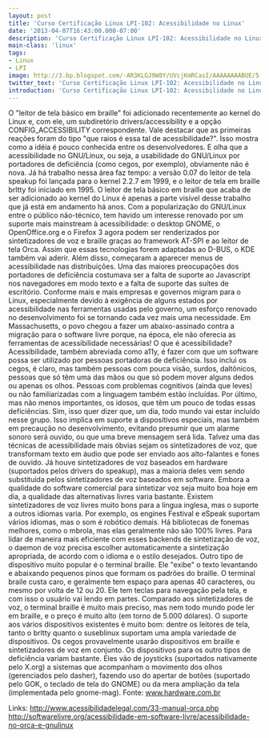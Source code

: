 ```yaml
---
layout: post
title: 'Curso Certificação Linux LPI-102: Acessibilidade no Linux'
date: '2013-04-07T16:43:00.000-07:00'
description: 'Curso Certificação Linux LPI-102: Acessibilidade no Linux'
main-class: 'linux'
tags:
- Linux
- LPI
image: http://3.bp.blogspot.com/-AR3KLGJ9W8Y/UVcjKmRCasI/AAAAAAAABUE/5-5nS_Q8Ev4/s72-c/orca.png
twitter_text: 'Curso Certificação Linux LPI-102: Acessibilidade no Linux'
introduction: 'Curso Certificação Linux LPI-102: Acessibilidade no Linux'
---
```

 O "leitor de tela básico em braille" foi adicionado recentemente ao kernel do Linux e, com ele, um subdiretório drivers/accessibility e a opção CONFIG_ACCESSIBILITY correspondente. Vale destacar que as primeiras reações foram do tipo "que raios é essa tal de acessibilidade?". Isso mostra como a idéia é pouco conhecida entre os desenvolvedores.
 E olha que a acessibilidade no GNU/Linux, ou seja, a usabilidade do GNU/Linux por portadores de deficiência (como cegos, por exemplo), obviamente não é nova. Já há trabalho nessa área faz tempo: a versão 0.07 do leitor de tela speakup foi lançada para o kernel 2.2.7 em 1999, e o leitor de tela em braille brltty foi iniciado em 1995. O leitor de tela básico em braille que acaba de ser adicionado ao kernel do Linux é apenas a parte visível desse trabalho que já está em andamento há anos.
 Com a popularização do GNU/Linux entre o público não-técnico, tem havido um interesse renovado por um suporte mais mainstream à acessibilidade: o desktop GNOME, o OpenOffice.org e o Firefox 3 agora podem ser renderizados por sintetizadores de voz e braille graças ao framework AT-SPI e ao leitor de tela Orca. Assim que essas tecnologias forem adaptadas ao D-BUS, o KDE também vai aderir. Além disso, começaram a aparecer menus de acessibilidade nas distribuições.
 Uma das maiores preocupações dos portadores de deficiência costumava ser a falta de suporte ao Javascript nos navegadores em modo texto e a falta de suporte das suítes de escritório. Conforme mais e mais empresas e governos migram para o Linux, especialmente devido à exigência de alguns estados por acessibilidade nas ferramentas usadas pelo governo, um esforço renovado no desenvolvimento foi se tornando cada vez mais uma necessidade. Em Massachusetts, o povo chegou a fazer um abaixo-assinado contra a migração para o software livre porque, na época, ele não oferecia as ferramentas de acessibilidade necessárias!
O que é acessibilidade?
 Acessibilidade, também abreviada como a11y, é fazer com que um software possa ser utilizado por pessoas portadoras de deficiência. Isso inclui os cegos, é claro, mas também pessoas com pouca visão, surdos, daltônicos, pessoas que só têm uma das mãos ou que só podem mover alguns dedos ou apenas os olhos. Pessoas com problemas cognitivos (ainda que leves) ou não familiarizadas com a linguagem também estão incluídas. Por último, mas não menos importantes, os idosos, que têm um pouco de todas essas deficiências. Sim, isso quer dizer que, um dia, todo mundo vai estar incluído nesse grupo. Isso implica em suporte a dispositivos especiais, mas também em precaução no desenvolvimento, evitando presumir que um alarme sonoro será ouvido, ou que uma breve mensagem será lida.
 Talvez uma das técnicas de acessibilidade mais óbvias sejam os sintetizadores de voz, que transformam texto em áudio que pode ser enviado aos alto-falantes e fones de ouvido. Já houve sintetizadores de voz baseados em hardware (suportados pelos drivers do speakup), mas a maioria deles vem sendo substituída pelos sintetizadores de voz baseados em software. Embora a qualidade do software comercial para sintetizar voz seja muito boa hoje em dia, a qualidade das alternativas livres varia bastante. Existem sintetizadores de voz livres muito bons para a língua inglesa, mas o suporte a outros idiomas varia. Por exemplo, os engines Festival e eSpeak suportam vários idiomas, mas o som é robótico demais. Há bibliotecas de fonemas melhores, como o mbrola, mas elas geralmente não são 100% livres. Para lidar de maneira mais eficiente com esses backends de sintetização de voz, o daemon de voz precisa escolher automaticamente a sintetização apropriada, de acordo com o idioma e o estilo desejados.
 Outro tipo de dispositivo muito popular é o terminal braille. Ele "exibe" o texto levantando e abaixando pequenos pinos que formam os padrões do braille. O terminal braile custa caro, e geralmente tem espaço para apenas 40 caracteres, ou mesmo por volta de 12 ou 20. Ele tem teclas para navegação pela tela, e com isso o usuário vai lendo em partes. Comparado aos sintetizadores de voz, o terminal braille é muito mais preciso, mas nem todo mundo pode ler em braille, e o preço é muito alto (em torno de 5.000 dólares). O suporte aos vários dispositivos existentes é muito bom: dentre os leitores de tela, tanto o brltty quanto o suseblinux suportam uma ampla variedade de dispositivos.
 Os cegos provavelmente usarão dispositivos em braille e sintetizadores de voz em conjunto. Os dispositivos para os outro tipos de deficiência variam bastante. Eles vão de joysticks (suportados nativamente pelo X.org) a sistemas que acompanham o movimento dos olhos (gerenciados pelo dasher), fazendo uso do apertar de botões (suportado pelo GOK, o teclado de tela do GNOME) ou da mera ampliação da tela (implementada pelo gnome-mag).
Fonte: www.hardware.com.br
 
Links:
http://www.acessibilidadelegal.com/33-manual-orca.php
http://softwarelivre.org/acessibilidade-em-software-livre/acessibilidade-no-orca-e-gnulinux
